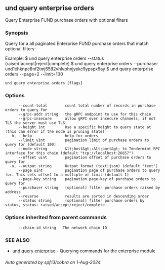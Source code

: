 ## und query enterprise orders

Query Enterprise FUND purchase orders with optional filters

### Synopsis

Query for a all paginated Enterprise FUND purchase orders that match optional filters:

Example:
$ und query enterprise orders --status (raised|accept|reject|complete)
$ und query enterprise orders --purchaser und1chknpc8nf2tmj5582vhlvphnjyekc9ypspx5ay
$ und query enterprise orders --page=2 --limit=100

```
und query enterprise orders [flags]
```

### Options

```
      --count-total        count total number of records in purchase orders to query for
      --grpc-addr string   the gRPC endpoint to use for this chain
      --grpc-insecure      allow gRPC over insecure channels, if not TLS the server must use TLS
      --height int         Use a specific height to query state at (this can error if the node is pruning state)
  -h, --help               help for orders
      --limit uint         pagination limit of purchase orders to query for (default 100)
      --node string        &lt;host&gt;:&lt;port&gt; to Tendermint RPC interface for this chain (default "tcp://localhost:26657")
      --offset uint        pagination offset of purchase orders to query for
  -o, --output string      Output format (text|json) (default "text")
      --page uint          pagination page of purchase orders to query for. This sets offset to a multiple of limit (default 1)
      --page-key string    pagination page-key of purchase orders to query for
      --purchaser string   (optional) filter purchase orders raised by address
      --reverse            results are sorted in descending order
      --status string      (optional) filter purchase orders by status, status: raised/accept/reject/complete
```

### Options inherited from parent commands

```
      --chain-id string   The network chain ID
```

### SEE ALSO

* [und query enterprise](und_query_enterprise.md)	 - Querying commands for the enterprise module

###### Auto generated by spf13/cobra on 1-Aug-2024
